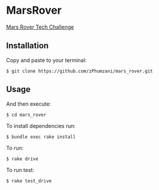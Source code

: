 # MarsRover

[Mars Rover Tech Challenge](https://code.google.com/archive/p/marsrovertechchallenge/)

## Installation

Copy and paste to your terminal:

    $ git clone https://github.com/zPhumzani/mars_rover.git


## Usage

And then execute:

    $ cd mars_rover

To install dependencies run:
    
    $ bundle exec rake install

To run:

    $ rake drive

To run test:

	$ rake test_drive